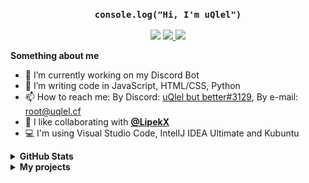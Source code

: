 <h3 align="center"> <code>console.log("Hi, I'm uQlel")</code></h3>
<p align="center"> <img src="https://komarev.com/ghpvc/?username=uQlel"> </img> <a href="https://github.com/uqlel"> <img src="https://img.shields.io/github/followers/uqlel?label=follow&style=social"> </a> <a href="https://redit.com/u/uqlel"> <img src="https://img.shields.io/reddit/user-karma/combined/uqlel?style=social&label=Reddit+karma"> </img></a></p>

**Something about me**

<ul>
<li> 🔭 I’m currently working on my Discord Bot 
<li> 🌱 I’m writing code in JavaScript, HTML/CSS, Python 
<li> 📫 How to reach me: By Discord: <a href="https://discord.com/users/822461337120538654"> uQlel but better#3129</a>, By e-mail: <a href="mailto:root@uqlel.cf"> root@uqlel.cf </a>
  <li> 👭 I like collaborating with <a href="https://github.com/LipekX"> <b> @LipekX </b> </a>
  <li> 💻 I'm using Visual Studio Code, IntelIJ IDEA Ultimate and Kubuntu 
</ul>

<details> <summary> <b> GitHub Stats </b> </summary>

![Stats](https://github-readme-stats.vercel.app/api?username=uqlel&title_color=58a6ff&text_color=9f9f9f&icon_color=58a6ff&bg_color=0d1117)

![Top Langs](https://github-readme-stats.vercel.app/api/top-langs/?username=uqlel&layout=compact&title_color=58a6ff&text_color=9f9f9f&icon_color=58a6ff&bg_color=0d1117)

</details>
<details> <summary> <b> My projects </b> </summary>

![YourCraft API](https://github-readme-stats.vercel.app/api/pin?username=yourcraft-pl&repo=api&title_color=58a6ff&text_color=9f9f9f&icon_color=58a6ff&bg_color=0d1117)
![YourCraft API Wrapper](https://github-readme-stats.vercel.app/api/pin?username=yourcraft-pl&repo=api-wrapper.js&title_color=58a6ff&text_color=9f9f9f&icon_color=58a6ff&bg_color=0d1117)
![YAPP](https://github-readme-stats.vercel.app/api/pin?username=yapp-cf&repo=frontend&title_color=58a6ff&text_color=9f9f9f&icon_color=58a6ff&bg_color=0d1117)
![OS-STATS](https://github-readme-stats.vercel.app/api/pin?username=uqlel&repo=os-stats&title_color=58a6ff&text_color=9f9f9f&icon_color=58a6ff&bg_color=0d1117)

</summary>
